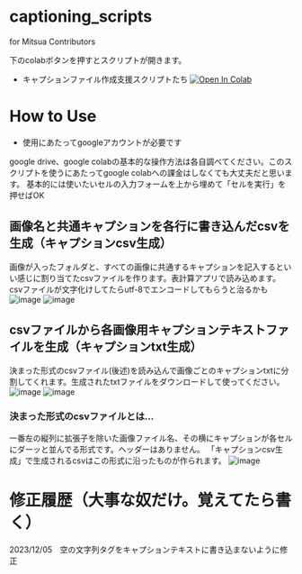 # captioning_scripts
for Mitsua Contributors

下のcolabボタンを押すとスクリプトが開きます。
- キャプションファイル作成支援スクリプトたち
[![Open In Colab](https://colab.research.google.com/assets/colab-badge.svg)](https://colab.research.google.com/github/nagaokayama/captioning_scripts/blob/main/Text_cordinator.ipynb)


# How to Use

- 使用にあたってgoogleアカウントが必要です

google drive、google colabの基本的な操作方法は各自調べてください。このスクリプトを使うにあたってgoogle colabへの課金はしなくても大丈夫だと思います。
基本的には使いたいセルの入力フォームを上から埋めて「セルを実行」を押せばOK


## 画像名と共通キャプションを各行に書き込んだcsvを生成（キャプションcsv生成）
画像が入ったフォルダと、すべての画像に共通するキャプションを記入するといい感じに割り当てたcsvファイルを作ります。表計算アプリで読み込めます。csvファイルが文字化けしてたらutf-8でエンコードしてもらうと治るかも
![image](https://github.com/nagaokayama/captioning_scripts/assets/152504610/440fc1ce-303a-426c-81d7-ce42f63f62f8)
![image](https://github.com/nagaokayama/captioning_scripts/assets/152504610/12c6a8c5-6cec-4d36-9c7a-ccfdf9929ebb)


## csvファイルから各画像用キャプションテキストファイルを生成（キャプションtxt生成）
決まった形式のcsvファイル(後述)を読み込んで画像ごとのキャプションtxtに分割してくれます。生成されたtxtファイルをダウンロードして使ってください。
![image](https://github.com/nagaokayama/captioning_scripts/assets/152504610/ad995699-7a8d-4c66-a405-f35c61a0e048)
![image](https://github.com/nagaokayama/captioning_scripts/assets/152504610/b6b0a242-9711-4158-a692-f74ec835f001)


### 決まった形式のcsvファイルとは...
一番左の縦列に拡張子を除いた画像ファイル名、その横にキャプションが各セルにダーッと並んでる形式です。ヘッダーはありません。
「キャプションcsv生成」で生成されるcsvはこの形式に沿ったものが作られます。
![image](https://github.com/nagaokayama/captioning_scripts/assets/152504610/12c6a8c5-6cec-4d36-9c7a-ccfdf9929ebb)


# 修正履歴（大事な奴だけ。覚えてたら書く）
2023/12/05　空の文字列タグをキャプションテキストに書き込まないように修正
